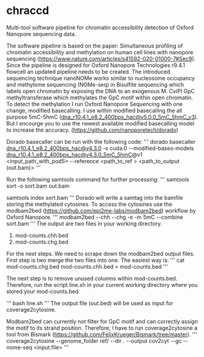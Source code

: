 # chraccd
Multi-tool software pipeline for chromatin accessibility detection of Oxford Nanopore sequencing data. 

The software pipeline is based on the paper: Simultaneous profiling of chromatin accessibility and methylation on human cell lines with nanopore sequencing (https://www.nature.com/articles/s41592-020-01000-7#Sec9). Since the pipeline is designed for Oxford Nanopore Technologies r9.4.1 flowcell an updated pipeline needs to be created. 
The introduced sequencing technique nanoNOMe works similar to nucleosome occupancy and methylome sequencing (NOMe-seq) in Bisulfite sequencing which labels open chromatin by exposing the DNA to an exogenous M. CviPI GpC methyltransferase which methylates the GpC motif within open chromatin. 
To detect the methylation I run Oxford Nanopore Sequencing with one change, modified basecalling. I use within modified basecalling the all purpose 5mC-5hmC (dna_r10.4.1_e8.2_400bps_hac@v5.0.0_5mC_5hmC_v3). But I encourge you to use the newest available modified basecalling model to increase the accuracy. (https://github.com/nanoporetech/dorado)

Dorado basecaller can be run with the following code:
'''
dorado basecaller dna_r10.4.1_e8.2_400bps_hac@v4.3.0 -x cuda:0 --modified-bases-models dna_r10.4.1_e8.2_400bps_hac@v4.3.0_5mC_5hmC@v1 <input_path_with_pod5> --reference <path_to_ref > <path_to_output (out.bam)>
'''

Run the following samtools command for further processing: 
'''
samtools sort -o sort.bam out.bam 

samtools index sort.bam
'''
Dorado will write a samtag into the bamfile storing the methylated cytosines. To access the cytosines use the modbam2bed (https://github.com/epi2me-labs/modbam2bed) workflow by Oxford Nanopore.
'''
modbam2bed --chh --chg -e -m 5mC --combine <ref> sort.bam
'''
The output are two files in your working directory. 
1. mod-counts.chh.bed
2. mod-counts.chg.bed

For the next steps. We need to scrape down the modbam2bed output files.
First step is two merge the two files into one. The easiest way is:
'''
cat mod-counts.chg.bed mod-counts.chh.bed > mod-counts.bed
'''

The next step is to remove unused columns within mod-counts.bed. Therefore, run the script line.sh in your current working directory where you stored your mod-counts.bed

'''
bash line.sh
'''
The output file (out.bed) will be used as input for coverage2cytosine. 

Modbam2bed can currently not filter for GpC motif and can correctly assign the motif to its strand position. Therefore, I have to run coverage2cytosine a tool from Bismark (https://github.com/FelixKrueger/Bismark/tree/master). 
'''
coverage2cytosine --genome_folder ref/ --dir . --output cov2cyt --gc --nome-seq <input.file>
'''


